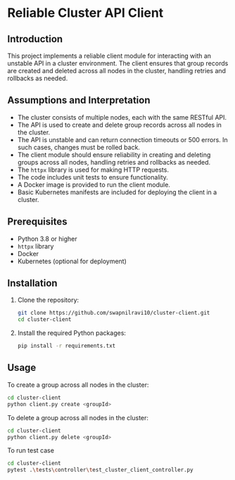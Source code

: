 # Reliable Cluster API Client

## Introduction

This project implements a reliable client module for interacting with an unstable API in a cluster environment. The client ensures that group records are created and deleted across all nodes in the cluster, handling retries and rollbacks as needed.

## Assumptions and Interpretation

- The cluster consists of multiple nodes, each with the same RESTful API.
- The API is used to create and delete group records across all nodes in the cluster.
- The API is unstable and can return connection timeouts or 500 errors. In such cases, changes must be rolled back.
- The client module should ensure reliability in creating and deleting groups across all nodes, handling retries and rollbacks as needed.
- The `httpx` library is used for making HTTP requests.
- The code includes unit tests to ensure functionality.
- A Docker image is provided to run the client module.
- Basic Kubernetes manifests are included for deploying the client in a cluster.

## Prerequisites

- Python 3.8 or higher
- `httpx` library
- Docker
- Kubernetes (optional for deployment)

## Installation

1. Clone the repository:
    ```bash
    git clone https://github.com/swapnilravi10/cluster-client.git
    cd cluster-client
    ```

2. Install the required Python packages:
    ```bash
    pip install -r requirements.txt
    ```

## Usage

To create a group across all nodes in the cluster:
```bash
cd cluster-client
python client.py create <groupId>
```

To delete a group across all nodes in the cluster:
```bash
cd cluster-client
python client.py delete <groupId>
```

To run test case
```bash
cd cluster-client
pytest .\tests\controller\test_cluster_client_controller.py
```